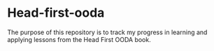 # Head-first-ooda
The purpose of this repository is to track my progress in learning and applying lessons from the Head First OODA book.

